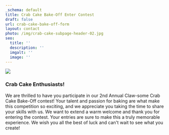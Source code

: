 ```yaml
---
_schema: default
title: Crab Cake Bake-Off Enter Contest
draft: false
url: crab-cake-bake-off-form
layout: contact
photo: /img/crab-cake-subpage-header-02.jpg
seo:
  title: ''
  description: ''
  imgalt: ''
  image: ''
---
```

![](/img/gwen-cake-cut.jpg)

### Crab Cake Enthusiasts!

We are thrilled to have you participate in our 2nd Annual Claw-some Crab Cake Bake-Off contest! Your talent and passion for baking are what make this competition so exciting, and we appreciate you taking the time to share your skills with us. We want to extend a warm welcome and thank you for entering the contest. Your entries are sure to make this a truly memorable experience. We wish you all the best of luck and can't wait to see what you create!